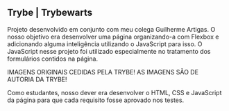 ## Trybe | Trybewarts

Projeto desenvolvido em conjunto com meu colega Guilherme Artigas. O nosso objetivo era desenvolver uma página organizando-a com Flexbox e adicionando alguma inteligência utilizando o JavaScript para isso. O JavaScript nesse projeto foi utilizado especialmente no tratamento dos formulários contidos na página.

IMAGENS ORIGINAIS CEDIDAS PELA TRYBE! AS IMAGENS SÃO DE AUTORIA DA TRYBE! 

Como estudantes, nosso dever era desenvolver o HTML, CSS e JavaScript da página para que cada requisito fosse aprovado nos testes.
